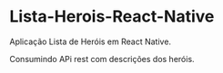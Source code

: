 # Lista-Herois-React-Native
Aplicação Lista de Heróis em React Native.


Consumindo APi rest com descrições dos heróis.
